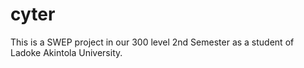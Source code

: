 # cyter
This is a SWEP project in our 300 level 2nd Semester as a student of Ladoke Akintola University.
